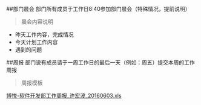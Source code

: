 ##部门晨会 
部门所有成员于工作日8:40参加部门晨会（特殊情况，提前说明）

> 晨会内容说明

* 昨天工作内容，完成情况
* 今天计划工作内容
* 遇到的问题

##周报
部门说有成员请于一周工作日的最后一天（例如：周五）提交本周的工作周报

>周报模板

[博悦-软件开发部工作周报_许宏波_20160603.xls](./booyue-software-dev-department/博悦-软件开发部工作周报_许宏波_20160603.xls)